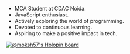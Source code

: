 - MCA Student at CDAC Noida.
- JavaScript enthusiast.
- Actively exploring the world of programming.
- Devoted to continuous learning.
- Aspiring to make a positive impact in tech.
<!---
MokshUpadhyay57/MokshUpadhyay57 is a ✨ special ✨ repository because its `README.md` (this file) appears on your GitHub profile.
You can click the Preview link to take a look at your changes.
--->

[![@moksh57's Holopin board](https://holopin.me/moksh57)](https://holopin.io/@moksh57)
